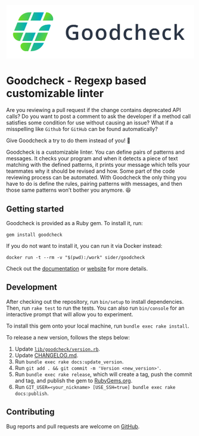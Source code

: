 ![Goodcheck logo](logo/goodcheck-horizontal.png)

# Goodcheck - Regexp based customizable linter

Are you reviewing a pull request if the change contains deprecated API calls?
Do you want to post a comment to ask the developer if a method call satisfies some condition for use without causing an issue?
What if a misspelling like `Github` for `GitHub` can be found automatically?

Give Goodcheck a try to do them instead of you! 🎉

Goodcheck is a customizable linter. You can define pairs of patterns and messages.
It checks your program and when it detects a piece of text matching with the defined patterns, it prints your message which tells your teammates why it should be revised and how.
Some part of the code reviewing process can be automated.
With Goodcheck the only thing you have to do is define the rules, pairing patterns with messages, and then those same patterns won’t bother you anymore. 😆

## Getting started

Goodcheck is provided as a Ruby gem. To install it, run:

```shell
gem install goodcheck
```

If you do not want to install it, you can run it via Docker instead:

```shell
docker run -t --rm -v "$(pwd):/work" sider/goodcheck
```

Check out the [documentation](docs/getstarted.md) or [website](https://sider.github.io/goodcheck/) for more details.

## Development

After checking out the repository, run `bin/setup` to install dependencies. Then, run `rake test` to run the tests. You can also run `bin/console` for an interactive prompt that will allow you to experiment.

To install this gem onto your local machine, run `bundle exec rake install`.

To release a new version, follows the steps below:

1. Update [`lib/goodcheck/version.rb`](lib/goodcheck/version.rb).
2. Update [CHANGELOG.md](CHANGELOG.md).
3. Run `bundle exec rake docs:update_version`.
4. Run `git add . && git commit -m 'Version <new_version>'`.
5. Run `bundle exec rake release`, which will create a tag, push the commit and tag, and publish the gem to [RubyGems.org](https://rubygems.org).
6. Run `GIT_USER=<your_nickname> [USE_SSH=true] bundle exec rake docs:publish`.

## Contributing

Bug reports and pull requests are welcome on [GitHub](https://github.com/sider/goodcheck).
